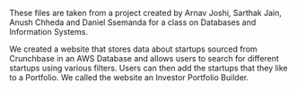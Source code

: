 These files are taken from a project created by Arnav Joshi, Sarthak Jain, Anush Chheda and Daniel Ssemanda for a class on Databases and Information Systems.

We  created a website that stores data about startups sourced from Crunchbase in an AWS Database and allows users to search for different startups using
various filters. Users can then add the startups that they like to a Portfolio. We called the website an Investor Portfolio Builder.
